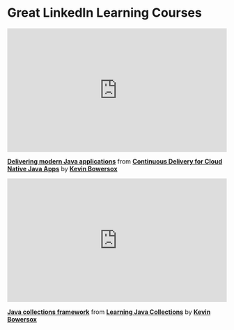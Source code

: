 <h1>Great LinkedIn Learning Courses</h1>

<div style="position:relative;height:0;padding-bottom:56.25%"><iframe width="640" height="360" src="https://www.linkedin.com/learning/embed/continuous-delivery-for-cloud-native-java-apps/delivering-modern-java-applications?autoplay=false&claim=AQGxWgGBGDzBPAAAAX9uL2UbpsRjMfr1enq-VO14zBfqcAvq7izm57FqWoXTfzPd2mxO9c6-a5YO5DiGXOFH2rpL0U7Z5CeH4ApOJOsuNowedeiAkKHPpYvXc0E1iUEkg8Reh45LkMLXfGf9U25MgVdjGIjBgNrXOCH--d05Un7hDadDTRrwXTEY28uZETMT9vE65RleMRlqZkGXX5J5tsfTXmcGFRqP7FvFCP1ZsYDDMSEPF84RDw8PDP578q6zXQ-iy6ToPOOS_aHgBcgUkwP2GdGtcavNHLu3sPv0ccU8tCM-D-2jQC7r9Fo8RcdlWwMbXZxaaxwfoMFdCpNg_JcCerxWdMEKNFfk4lk4OUQ6QeoMXwBcsShw48EpRbzHW0YVsHLvvs_scwaT-FG7N3lnVTUTnPGgdV_TYTAW_S7QT4AIMU_qB5dsRno3tqFSEi9yaLd568YbvsyM5qoxfwPMVCtX8KAo87uPFg9_9cOLx1cBBRltyZ1cqAkHDuYs9V8DcKWagXpp3BVs6I_4tVX1cB_3yqT0Lz7Wrm77K70_HHv1-Iwh2y7wYHkH32Btc3KXMPurb2_Gwz2rJgGPNqreYbPQbN4BpBkU_Kmch60-_UEk9wzEKCaNOG6mHC0_LaR9M2EsJNPu0J_X4OT6Zw6TOsMl3l6tISR2DpMqBB1AzCwzMzF2ELSIPVDWHe5ZXw3L8kGljdoRgTKY0s4NAuAYxEdOGC-seV2MrGpnkTaZ0_s&lipi=urn%3Ali%3Apage%3Ad_learning_content%3BJxoJc0VeS%2F%2B46uvbrKn4jA%3D%3D&licu" mozallowfullscreen="true" webkitallowfullscreen="true" allowfullscreen="true" frameborder="0" style="position:absolute;width:100%;height:100%;left:0"></iframe></div><p><strong><a href="https://www.linkedin.com/learning/continuous-delivery-for-cloud-native-java-apps/delivering-modern-java-applications?trk=embed_lil">Delivering modern Java applications</a></strong> from <strong><a href="https://www.linkedin.com/learning/continuous-delivery-for-cloud-native-java-apps?trk=embed_lil">Continuous Delivery for Cloud Native Java Apps</a></strong> by <strong><a href="https://www.linkedin.com/learning/instructors/kevin-bowersox?trk=embed_lil">Kevin Bowersox</a></strong></p>

<div style="position:relative;height:0;padding-bottom:56.25%"><iframe width="640" height="360" src="https://www.linkedin.com/learning/embed/learning-java-collections/java-collections-framework?autoplay=false&claim=AQHEPSreCZq14QAAAX94f4zqA9vbAt9m447YjzLqhz_Cj12O_950JqRT879XBBMw7Ao41aP6OLUt5Z_YtBqmQgX9iCDhXLtx1TNqwjkE1PYfyHohlBQGa6TeIPBdO-zL9T-vs28SkQgTLCiSv5aOeRIg4aJVQnJAV6m-RgPHU-EhwDReg1_gGjcX0VS5sdjc5ImWzR4VkFPu0_cMLZ_xqgsKEc58i9ySsc2kkYiLddEMpPHtT2mYQkyhevRr8ne-SHtx2P4zdH630ojV6zsSLrkw-5ADTaxHCxhPIKFM83irYLeN9ctALhHcD3bmLQtN6uUn7378xmgMPaMP_7jxlDc2Aw74cUec3flZ8JDp0U49iIliG72RysSRaEqfl1Urhyp7hBs_4_uboukNRPxQf6UiWyCDkatspcwAhrWZWYSP7Dy_ZEE2vFFGku_WKCG0MG7bo1Y7EIYuBMHKgrjtCGVM3goCLsudIdsDcvxhK3WRF2efJeX3sBlyxxW3m6nxbOejqVZxFl5K_4a73ZsCaZtpKbH2irA90PFBvcPbSSUCbC-gjZ8G1ExwhHtW5XklnyTHMJUg7j79-IesbF34moW1r5JWLGY3KJqRdfcds2PgExrxoBmxuoiysZ3QccRQu77yDDQBQXej7IvmVvV5mj-kHplXEPAteSAoduUE0-DSpeHpSxQnUNC7OW9hajH8AHmWISVrdJaAX1awL9MXhomKT3HxrQ7CUF3RXv0AfqSq4iY&lipi=urn%3Ali%3Apage%3Ad_learning_content%3BCGWgGQ8ITHaQLe0MM%2BkZXg%3D%3D&licu" mozallowfullscreen="true" webkitallowfullscreen="true" allowfullscreen="true" frameborder="0" style="position:absolute;width:100%;height:100%;left:0"></iframe></div><p><strong><a href="https://www.linkedin.com/learning/learning-java-collections/java-collections-framework?trk=embed_lil">Java collections framework</a></strong> from <strong><a href="https://www.linkedin.com/learning/learning-java-collections?trk=embed_lil">Learning Java Collections</a></strong> by <strong><a href="https://www.linkedin.com/learning/instructors/kevin-bowersox?trk=embed_lil">Kevin Bowersox</a></strong></p>
